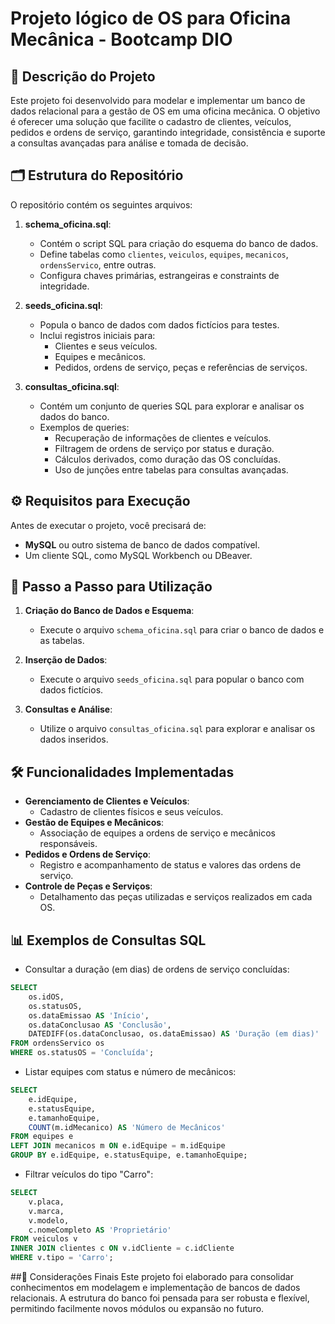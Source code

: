 # Projeto lógico de OS para Oficina Mecânica - Bootcamp DIO

## 📄 Descrição do Projeto
Este projeto foi desenvolvido para modelar e implementar um banco de dados relacional para a gestão de OS em uma oficina mecânica. O objetivo é oferecer uma solução que facilite o cadastro de clientes, veículos, pedidos e ordens de serviço, garantindo integridade, consistência e suporte a consultas avançadas para análise e tomada de decisão.

## 🗂 Estrutura do Repositório
O repositório contém os seguintes arquivos:

1. **schema_oficina.sql**:
   - Contém o script SQL para criação do esquema do banco de dados.
   - Define tabelas como `clientes`, `veiculos`, `equipes`, `mecanicos`, `ordensServico`, entre outras.
   - Configura chaves primárias, estrangeiras e constraints de integridade.

2. **seeds_oficina.sql**:
   - Popula o banco de dados com dados fictícios para testes.
   - Inclui registros iniciais para:
     - Clientes e seus veículos.
     - Equipes e mecânicos.
     - Pedidos, ordens de serviço, peças e referências de serviços.

3. **consultas_oficina.sql**:
   - Contém um conjunto de queries SQL para explorar e analisar os dados do banco.
   - Exemplos de queries:
     - Recuperação de informações de clientes e veículos.
     - Filtragem de ordens de serviço por status e duração.
     - Cálculos derivados, como duração das OS concluídas.
     - Uso de junções entre tabelas para consultas avançadas.

## ⚙️ Requisitos para Execução
Antes de executar o projeto, você precisará de:
- **MySQL** ou outro sistema de banco de dados compatível.
- Um cliente SQL, como MySQL Workbench ou DBeaver.

## 🚀 Passo a Passo para Utilização
1. **Criação do Banco de Dados e Esquema**:
   - Execute o arquivo `schema_oficina.sql` para criar o banco de dados e as tabelas.

2. **Inserção de Dados**:
   - Execute o arquivo `seeds_oficina.sql` para popular o banco com dados fictícios.

3. **Consultas e Análise**:
   - Utilize o arquivo `consultas_oficina.sql` para explorar e analisar os dados inseridos.

## 🛠 Funcionalidades Implementadas
- **Gerenciamento de Clientes e Veículos**:
  - Cadastro de clientes físicos e seus veículos.
- **Gestão de Equipes e Mecânicos**:
  - Associação de equipes a ordens de serviço e mecânicos responsáveis.
- **Pedidos e Ordens de Serviço**:
  - Registro e acompanhamento de status e valores das ordens de serviço.
- **Controle de Peças e Serviços**:
  - Detalhamento das peças utilizadas e serviços realizados em cada OS.

## 📊 Exemplos de Consultas SQL
- Consultar a duração (em dias) de ordens de serviço concluídas:
```sql
SELECT 
    os.idOS,
    os.statusOS,
    os.dataEmissao AS 'Início',
    os.dataConclusao AS 'Conclusão',
    DATEDIFF(os.dataConclusao, os.dataEmissao) AS 'Duração (em dias)'
FROM ordensServico os
WHERE os.statusOS = 'Concluída';
```

- Listar equipes com status e número de mecânicos:
```sql
SELECT 
    e.idEquipe,
    e.statusEquipe,
    e.tamanhoEquipe,
    COUNT(m.idMecanico) AS 'Número de Mecânicos'
FROM equipes e
LEFT JOIN mecanicos m ON e.idEquipe = m.idEquipe
GROUP BY e.idEquipe, e.statusEquipe, e.tamanhoEquipe;
```

- Filtrar veículos do tipo "Carro":
```sql
SELECT 
    v.placa, 
    v.marca, 
    v.modelo, 
    c.nomeCompleto AS 'Proprietário'
FROM veiculos v
INNER JOIN clientes c ON v.idCliente = c.idCliente
WHERE v.tipo = 'Carro';
```

##📌 Considerações Finais
Este projeto foi elaborado para consolidar conhecimentos em modelagem e implementação de bancos de dados relacionais. A estrutura do banco foi pensada para ser robusta e flexível, permitindo facilmente novos módulos ou expansão no futuro.
